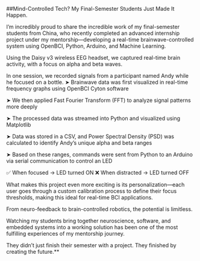 ##Mind-Controlled Tech? My Final-Semester Students Just Made It Happen.

I’m incredibly proud to share the incredible work of my final-semester students from China, who recently completed an advanced internship project 
under my mentorship—developing a real-time brainwave-controlled system using OpenBCI, Python, Arduino, and Machine Learning.

Using the Daisy v3 wireless EEG headset, we captured real-time brain activity, with a focus on alpha and beta waves.

In one session, we recorded signals from a participant named Andy while he focused on a bottle.
➤ Brainwave data was first visualized in real-time frequency graphs using OpenBCI Cyton software

➤ We then applied Fast Fourier Transform (FFT) to analyze signal patterns more deeply

➤ The processed data was streamed into Python and visualized using Matplotlib

➤ Data was stored in a CSV, and Power Spectral Density (PSD) was calculated to identify Andy’s unique alpha and beta ranges

➤ Based on these ranges, commands were sent from Python to an Arduino via serial communication to control an LED


✅ When focused → LED turned ON
❌ When distracted → LED turned OFF

What makes this project even more exciting is its personalization—each user goes through a custom 
calibration process to define their focus thresholds, making this ideal for real-time BCI applications.

From neuro-feedback to brain-controlled robotics, the potential is limitless.

Watching my students bring together neuroscience, software, and embedded systems into a working solution has been one of the most fulfilling experiences of my mentorship journey.

They didn’t just finish their semester with a project.
They finished by creating the future.**
